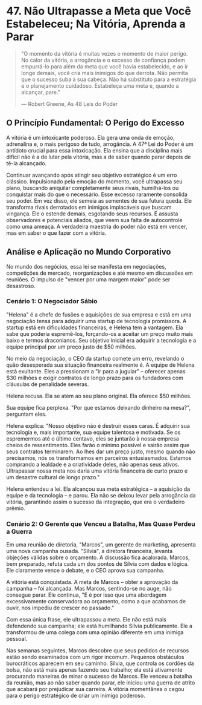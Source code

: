 # 47. Não Ultrapasse a Meta que Você Estabeleceu; Na Vitória, Aprenda a Parar

> "O momento da vitória é muitas vezes o momento de maior perigo. No calor da vitória, a arrogância e o excesso de confiança podem empurrá-lo para além da meta que você havia estabelecido, e ao ir longe demais, você cria mais inimigos do que derrota. Não permita que o sucesso suba à sua cabeça. Não há substituto para a estratégia e o planejamento cuidadoso. Estabeleça uma meta e, quando a alcançar, pare."
> 
> — Robert Greene, As 48 Leis do Poder

## O Princípio Fundamental: O Perigo do Excesso

A vitória é um intoxicante poderoso. Ela gera uma onda de emoção, adrenalina e, o mais perigoso de tudo, arrogância. A 47ª Lei do Poder é um antídoto crucial para essa intoxicação. Ela ensina que a disciplina mais difícil não é a de lutar pela vitória, mas a de saber quando parar depois de tê-la alcançado.

Continuar avançando após atingir seu objetivo estratégico é um erro clássico. Impulsionado pela emoção do momento, você ultrapassa seu plano, buscando aniquilar completamente seus rivais, humilhá-los ou conquistar mais do que o necessário. Esse excesso raramente consolida seu poder. Em vez disso, ele semeia as sementes de sua futura queda. Ele transforma rivais derrotados em inimigos implacáveis que buscam vingança. Ele o estende demais, esgotando seus recursos. E assusta observadores e potenciais aliados, que veem sua falta de autocontrole como uma ameaça. A verdadeira maestria do poder não está em vencer, mas em saber o que fazer com a vitória.

## Análise e Aplicação no Mundo Corporativo

No mundo dos negócios, essa lei se manifesta em negociações, competições de mercado, reorganizações e até mesmo em discussões em reuniões. O impulso de "vencer por uma margem maior" pode ser desastroso.

### Cenário 1: O Negociador Sábio

"Helena" é a chefe de fusões e aquisições de sua empresa e está em uma negociação tensa para adquirir uma startup de tecnologia promissora. A startup está em dificuldades financeiras, e Helena tem a vantagem. Ela sabe que poderia espremê-los, forçando-os a aceitar um preço muito mais baixo e termos draconianos. Seu objetivo inicial era adquirir a tecnologia e a equipe principal por um preço justo de $50 milhões.

No meio da negociação, o CEO da startup comete um erro, revelando o quão desesperada sua situação financeira realmente é. A equipe de Helena está exultante. Eles a pressionam a "ir para a jugular" – oferecer apenas $30 milhões e exigir contratos de longo prazo para os fundadores com cláusulas de penalidade severas.

Helena recusa. Ela se atém ao seu plano original. Ela oferece $50 milhões.

Sua equipe fica perplexa. "Por que estamos deixando dinheiro na mesa?", perguntam eles.

Helena explica: "Nosso objetivo não é destruir esses caras. É adquirir sua tecnologia e, mais importante, sua equipe talentosa e motivada. Se os espremermos até o último centavo, eles se juntarão à nossa empresa cheios de ressentimento. Eles farão o mínimo possível e sairão assim que seus contratos terminarem. Ao lhes dar um preço justo, mesmo quando não precisamos, nós os transformamos em parceiros entusiasmados. Estamos comprando a lealdade e a criatividade deles, não apenas seus ativos. Ultrapassar nossa meta nos daria uma vitória financeira de curto prazo e um desastre cultural de longo prazo."

Helena entendeu a lei. Ela alcançou sua meta estratégica – a aquisição da equipe e da tecnologia – e parou. Ela não se deixou levar pela arrogância da vitória, garantindo assim o sucesso da integração, que era o verdadeiro prêmio.

### Cenário 2: O Gerente que Venceu a Batalha, Mas Quase Perdeu a Guerra

Em uma reunião de diretoria, "Marcos", um gerente de marketing, apresenta uma nova campanha ousada. "Sílvia", a diretora financeira, levanta objeções válidas sobre o orçamento. A discussão fica acalorada. Marcos, bem preparado, refuta cada um dos pontos de Sílvia com dados e lógica. Ele claramente vence o debate, e o CEO aprova sua campanha.

A vitória está conquistada. A meta de Marcos – obter a aprovação da campanha – foi alcançada. Mas Marcos, sentindo-se no auge, não consegue parar. Ele continua, "E é por isso que uma abordagem excessivamente conservadora ao orçamento, como a que acabamos de ouvir, nos impediu de crescer no passado."

Com essa única frase, ele ultrapassou a meta. Ele não está mais defendendo sua campanha; ele está humilhando Sílvia publicamente. Ele a transformou de uma colega com uma opinião diferente em uma inimiga pessoal.

Nas semanas seguintes, Marcos descobre que seus pedidos de recursos estão sendo examinados com um rigor incomum. Pequenos obstáculos burocráticos aparecem em seu caminho. Sílvia, que controla os cordões da bolsa, não está mais apenas fazendo seu trabalho; ela está ativamente procurando maneiras de minar o sucesso de Marcos. Ele venceu a batalha da reunião, mas ao não saber quando parar, ele iniciou uma guerra de atrito que acabará por prejudicar sua carreira. A vitória momentânea o cegou para o perigo estratégico de criar um inimigo poderoso.

